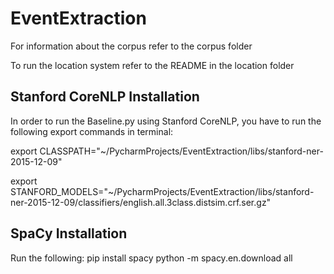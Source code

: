 # EventExtraction

For information about the corpus refer to the corpus folder

To run the location system refer to the README in the location folder


## Stanford CoreNLP Installation
In order to run the Baseline.py using Stanford CoreNLP, you have to run the following export commands in terminal:

export CLASSPATH="~/PycharmProjects/EventExtraction/libs/stanford-ner-2015-12-09"

export STANFORD_MODELS="~/PycharmProjects/EventExtraction/libs/stanford-ner-2015-12-09/classifiers/english.all.3class.distsim.crf.ser.gz"

## SpaCy Installation
Run the following:
    pip install spacy
    python -m spacy.en.download all

